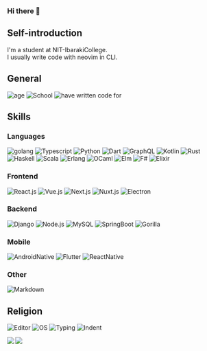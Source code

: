 ### Hi there 👋

<!--
**isso0424/isso0424** is a ✨ _special_ ✨ repository because its `README.md` (this file) appears on your GitHub profile.

Here are some ideas to get you started:

- 🔭 I’m currently working on ...
- 🌱 I’m currently learning ...
- 👯 I’m looking to collaborate on ...
- 🤔 I’m looking for help with ...
- 💬 Ask me about ...
- 📫 How to reach me: ...
- 😄 Pronouns: ...
- ⚡ Fun fact: ...
-->

## Self-introduction
I'm a student at NIT-IbarakiCollege.  
I usually write code with neovim in CLI.

## General
![age](https://img.shields.io/badge/Age-18-critical?style=for-the-badge)
![School](https://img.shields.io/badge/School-NIT_Ibaraki_College-critical?style=for-the-badge)
![have written code for](https://img.shields.io/badge/Have_written_code_for-2_years-critical?style=for-the-badge)

## Skills
### Languages
![golang](https://img.shields.io/badge/-Golang-blue?style=for-the-badge)
![Typescript](https://img.shields.io/badge/-Typescript-blue?style=for-the-badge)
![Python](https://img.shields.io/badge/-Python-blue?style=for-the-badge)
![Dart](https://img.shields.io/badge/-Dart-blue?style=for-the-badge)
![GraphQL](https://img.shields.io/badge/-GraphQL-blue?style=for-the-badge)
![Kotlin](https://img.shields.io/badge/-Kotlin-blue?style=for-the-badge)
![Rust](https://img.shields.io/badge/-Rust-blue?style=for-the-badge)
![Haskell](https://img.shields.io/badge/-Haskell-blue?style=for-the-badge)
![Scala](https://img.shields.io/badge/-Scala-blue?style=for-the-badge)
![Erlang](https://img.shields.io/badge/-Erlang-blue?style=for-the-badge)
![OCaml](https://img.shields.io/badge/-OCaml-blue?style=for-the-badge)
![Elm](https://img.shields.io/badge/-Elm-blue?style=for-the-badge)
![F#](https://img.shields.io/badge/-F#-blue?style=for-the-badge)
![Elixir](https://img.shields.io/badge/-Elixir-blue?style=for-the-badge)

### Frontend
![React.js](https://img.shields.io/badge/-React.js-green?style=for-the-badge)
![Vue.js](https://img.shields.io/badge/-Vue.js-green?style=for-the-badge)
![Next.js](https://img.shields.io/badge/-Next.js-green?style=for-the-badge)
![Nuxt.js](https://img.shields.io/badge/-Nuxt.js-green?style=for-the-badge)
![Electron](https://img.shields.io/badge/-Electron-green?style=for-the-badge)

### Backend
![Django](https://img.shields.io/badge/-Django-orange?style=for-the-badge)
![Node.js](https://img.shields.io/badge/-Node.js-orange?style=for-the-badge)
![MySQL](https://img.shields.io/badge/-MySQL-orange?style=for-the-badge)
![SpringBoot](https://img.shields.io/badge/-SpringBoot-orange?style=for-the-badge)
![Gorilla](https://img.shields.io/badge/-Gorilla-orange?style=for-the-badge)

### Mobile
![AndroidNative](https://img.shields.io/badge/-AndroidNative-yellow?style=for-the-badge)
![Flutter](https://img.shields.io/badge/-Flutter-yellow?style=for-the-badge)
![ReactNative](https://img.shields.io/badge/-ReactNative-yellow?style=for-the-badge)

### Other
![Markdown](https://img.shields.io/badge/-Markdown-lightgrey?style=for-the-badge)

## Religion
![Editor](https://img.shields.io/badge/Editor-NeoVim-success?style=for-the-badge)
![OS](https://img.shields.io/badge/OS-ArchLinux-success?style=for-the-badge)
![Typing](https://img.shields.io/badge/Typing-Static-success?style=for-the-badge)
![Indent](https://img.shields.io/badge/Indent-2Space-success?style=for-the-badge)

<a href="https://github.com/anuraghazra/github-readme-stats">
  <img align="left" src="https://github-readme-stats.vercel.app/api?username=isso0424&count_private=true&show_icons=true" />
</a>
<img align="left" src="https://github-profile-trophy.vercel.app/?username=isso0424&row=1&column=6" />
